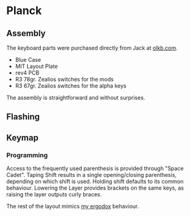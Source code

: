 Planck
======

## Assembly

The keyboard parts were purchased directly from Jack at [olkb.com](http://olkb.com).
  * Blue Case
  * MIT Layout Plate
  * rev4 PCB
  * R3 78gr. Zealios switches for the mods
  * R3 67gr. Zealios switches for the alpha keys

The assembly is straightforward and without surprises.

## Flashing

## Keymap

### Programming
Access to the frequently used parenthesis is provided through "Space Cadet".
Taping Shift results in a single opening/closing parenthesis, depending on
which shift is used. Holding shift defaults to its common behaviour.
Lowering the Layer provides brackets on the same keys, as raising the layer
outputs curly braces.

The rest of the layout mimics [my ergodox](../ergodox/readme.md) behaviour.

